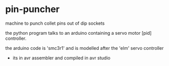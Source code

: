 pin-puncher
===========

machine to punch collet pins out of dip sockets

the python program talks to an arduino containing a servo motor [pid] controller.

the arduino code is 'smc3r1' and is modelled after the 'elm' servo controller
- its in avr assembler and compiled in avr studio
